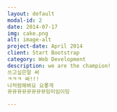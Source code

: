 ```yaml
---
layout: default
modal-id: 2
date: 2014-07-17
img: cake.png
alt: image-alt
project-date: April 2014
client: Start Bootstrap
category: Web Development
description: we are the champion!
쓰고싶은말 써
ㅋㅋㅋ 써!!!
나처럼해봐요 요롷게
뀨뀨뀨뀨뀨뀨뀨뀨밍미임이밍

---
```

